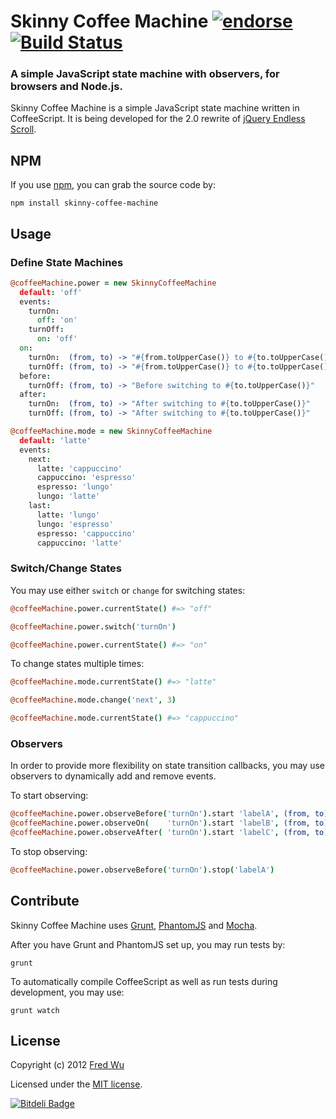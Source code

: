 # Skinny Coffee Machine [![endorse](http://api.coderwall.com/fredwu/endorsecount.png)](http://coderwall.com/fredwu) [![Build Status](https://secure.travis-ci.org/fredwu/skinny-coffee-machine.png?branch=master)](http://travis-ci.org/fredwu/skinny-coffee-machine)

### A simple JavaScript state machine with observers, for browsers and Node.js.

Skinny Coffee Machine is a simple JavaScript state machine written in CoffeeScript. It is being developed for the 2.0 rewrite of [jQuery Endless Scroll](https://github.com/fredwu/jquery-endless-scroll).

## NPM

If you use [npm](https://npmjs.org/), you can grab the source code by:

```
npm install skinny-coffee-machine
```

## Usage

### Define State Machines

```coffeescript
@coffeeMachine.power = new SkinnyCoffeeMachine
  default: 'off'
  events:
    turnOn:
      off: 'on'
    turnOff:
      on: 'off'
  on:
    turnOn:  (from, to) -> "#{from.toUpperCase()} to #{to.toUpperCase()}"
    turnOff: (from, to) -> "#{from.toUpperCase()} to #{to.toUpperCase()}"
  before:
    turnOff: (from, to) -> "Before switching to #{to.toUpperCase()}"
  after:
    turnOn:  (from, to) -> "After switching to #{to.toUpperCase()}"
    turnOff: (from, to) -> "After switching to #{to.toUpperCase()}"

@coffeeMachine.mode = new SkinnyCoffeeMachine
  default: 'latte'
  events:
    next:
      latte: 'cappuccino'
      cappuccino: 'espresso'
      espresso: 'lungo'
      lungo: 'latte'
    last:
      latte: 'lungo'
      lungo: 'espresso'
      espresso: 'cappuccino'
      cappuccino: 'latte'
```

### Switch/Change States

You may use either `switch` or `change` for switching states:

```coffeescript
@coffeeMachine.power.currentState() #=> "off"

@coffeeMachine.power.switch('turnOn')

@coffeeMachine.power.currentState() #=> "on"
```

To change states multiple times:

```coffeescript
@coffeeMachine.mode.currentState() #=> "latte"

@coffeeMachine.mode.change('next', 3)

@coffeeMachine.mode.currentState() #=> "cappuccino"
```

### Observers

In order to provide more flexibility on state transition callbacks, you may use observers to dynamically add and remove events.

To start observing:

```coffeescript
@coffeeMachine.power.observeBefore('turnOn').start 'labelA', (from, to) => "Observer A before switching to #{to.toUpperCase()}"
@coffeeMachine.power.observeOn(    'turnOn').start 'labelB', (from, to) => "Observer B on switching to #{to.toUpperCase()}"
@coffeeMachine.power.observeAfter( 'turnOn').start 'labelC', (from, to) => "Observer C after switching to #{to.toUpperCase()}"
```

To stop observing:

```coffeescript
@coffeeMachine.power.observeBefore('turnOn').stop('labelA')
```

## Contribute

Skinny Coffee Machine uses [Grunt](http://gruntjs.com/), [PhantomJS](http://phantomjs.org/) and [Mocha](http://visionmedia.github.com/mocha/).

After you have Grunt and PhantomJS set up, you may run tests by:

```
grunt
```

To automatically compile CoffeeScript as well as run tests during development, you may use:

```
grunt watch
```

## License

Copyright (c) 2012 [Fred Wu](http://fredwu.me/)

Licensed under the [MIT license](http://fredwu.mit-license.org/).


[![Bitdeli Badge](https://d2weczhvl823v0.cloudfront.net/fredwu/skinny-coffee-machine/trend.png)](https://bitdeli.com/free "Bitdeli Badge")

